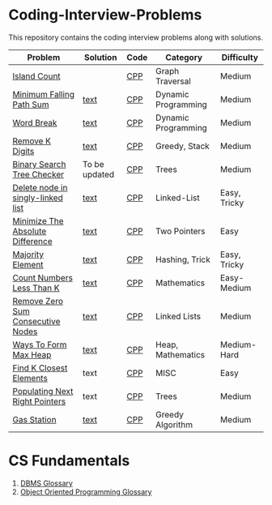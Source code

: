 # Coding-Interview-Problems
This repository contains the coding interview problems along with solutions.

| Problem       | Solution | Code | Category | Difficulty |
|---------------|----------|------|----------|------------|
| [Island Count](Island%20Count) | | [CPP](Island%20Count/solution.cpp) | Graph Traversal | Medium |
| [Minimum Falling Path Sum](Minimum%20Falling%20Path%20Sum) | [text](Minimum%20Falling%20Path%20Sum/solution.txt) | [CPP](Minimum%20Falling%20Path%20Sum/solution.cpp) | Dynamic Programming | Medium |
| [Word Break](Word%20Break) | [text](Word%20Break/solution.txt) | [CPP](Word%20Break/solution.cpp) | Dynamic Programming | Medium |
| [Remove K Digits](Remove%20K%20Digits) | [text](Remove%20K%20Digits/solution.txt) | [CPP](Remove%20K%20Digits/solution.cpp) | Greedy, Stack | Medium |
| [Binary Search Tree Checker](BST%20Checker) | To be updated | [CPP](BST%20Checker/solution.cpp) | Trees | Medium |
| [Delete node in singly-linked list](Linked%20List/Delete%20Node/) | [text](Linked%20List/Delete%20Node/solution.txt) | [CPP](Linked%20List/Delete%20Node/solution.cpp) | Linked-List | Easy, Tricky |
| [Minimize The Absolute Difference](Minimize%20The%20Absolute%20Difference/) | [text](Minimize%20The%20Absolute%20Difference/solution.txt) | [CPP](Minimize%20The%20Absolute%20Difference/solution.cpp) | Two Pointers | Easy |
| [Majority Element](Majority%20Element/) | [text](Majority%20Element/solution.txt) | [CPP](Majority%20Element/solution.cpp) | Hashing, Trick | Easy, Tricky |
| [Count Numbers Less Than K](Count%20Numbers%20Less%20Than%20K/) | [text](Count%20Numbers%20Less%20Than%20K/solution.txt) | [CPP](Count%20Numbers%20Less%20Than%20K/solution.cpp) | Mathematics | Easy-Medium |
| [Remove Zero Sum Consecutive Nodes](Linked%20List/Remove%20Zero%20Sum%20Consecutive%20Nodes/) | [text](Linked%20List/Remove%20Zero%20Sum%20Consecutive%20Nodes/solution.txt) | [CPP](Linked%20List/Remove%20Zero%20Sum%20Consecutive%20Nodes/solution.cpp) | Linked Lists | Medium |
| [Ways To Form Max Heap](Ways%20To%20Form%20Max%20Heap/) | [text](Ways%20To%20Form%20Max%20Heap/solution.txt) | [CPP](Ways%20To%20Form%20Max%20Heap/solution.cpp) | Heap, Mathematics | Medium-Hard |
| [Find K Closest Elements](Find%20K%20Closest%20Elements/) | text | [CPP](Find%20K%20Closest%20Elements/solution.cpp) | MISC | Easy |
| [Populating Next Right Pointers](Populating%20Next%20Right%20Pointers/) | text | [CPP](Populating%20Next%20Right%20Pointers/solution.cpp) | Trees | Medium |
| [Gas Station](Gas%20Station/) | [text](Gas%20Station/solution.txt) | [CPP](Gas%20Station/solution.cpp) | Greedy Algorithm | Medium |

# CS Fundamentals

1. [DBMS Glossary](CS%20Fundamentals/DBMS.txt)
2. [Object Oriented Programming Glossary](CS%20Fundamentals/OOPs.txt)